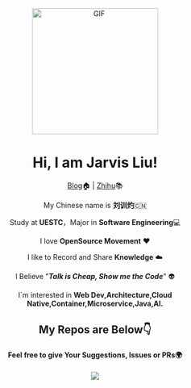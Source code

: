 <div align="center">
<img align="center" alt="GIF" height="250px" src="https://media.giphy.com/media/du3J3cXyzhj75IOgvA/giphy.gif" />

# Hi, I am Jarvis Liu!

[Blog](https://www.liuxunzhuo.com)🏠  | [Zhihu](https://zhihu.com/people/liuxunzhuo)📚

My Chinese name is **刘训灼**🇨🇳

Study at **UESTC**，Major in **Software Engineering**💻

I love **OpenSource Movement** ❤️

I like to Record and Share **Knowledge** ☁️

I Believe "***Talk is Cheap, Show me the Code***" 👽

I`m interested in **Web Dev,Architecture,Cloud Native,Container,Microservice,Java,AI.**

## My Repos are Below👇 

#### Feel free to give Your Suggestions, Issues or PRs🌍

<img  src="https://github-readme-stats.vercel.app/api?username=Xunzhuo&show_icons=true&theme=tokyonight&icon_color=6392DF&hide=prs">



</div>

